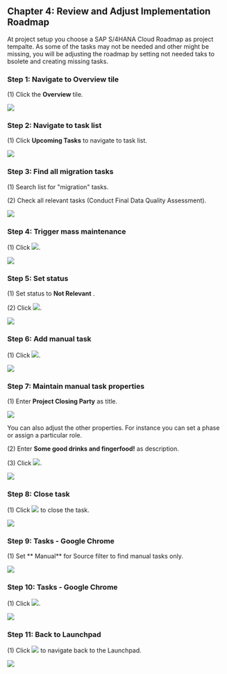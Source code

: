 ﻿## Chapter 4: Review and Adjust Implementation Roadmap

At project setup you choose a SAP S/4HANA Cloud Roadmap as project tempalte. As some of the tasks may not be needed and other might be missing, you will be adjusting the roadmap by setting not needed taks to bsolete and creating missing tasks.



### Step 1: Navigate to Overview tile



\(1\) Click the  **Overview**  tile.

![](Markdown_files/img_0.png)



### Step 2: Navigate to task list



\(1\) Click  **Upcoming Tasks**  to navigate to task list.

![](Markdown_files/img_000.png)



### Step 3: Find all migration tasks



\(1\) Search list for "migration" tasks.

\(2\) Check all relevant tasks \(Conduct Final Data Quality Assessment\).

![](Markdown_files/img_001.png)



### Step 4: Trigger mass maintenance



\(1\) Click  ![](Markdown_files/fieldicon.png).

![](Markdown_files/img_002.png)



### Step 5: Set status



\(1\) Set status to  **Not Relevant** .

\(2\) Click  ![](Markdown_files/fieldicon00.png).

![](Markdown_files/img_003.png)



### Step 6: Add manual task



\(1\) Click  ![](Markdown_files/fieldicon01.png).

![](Markdown_files/img_004.png)



### Step 7: Maintain manual task properties



\(1\) Enter  **Project Closing Party**  as title.

![](Markdown_files/info_word.png)

You can also adjust the other properties. For instance you can set a phase or assign a particular role.



 

\(2\) Enter  **Some good drinks and fingerfood\!**  as description.

\(3\) Click  ![](Markdown_files/fieldicon02.png).

![](Markdown_files/img_005.png)



### Step 8: Close task



\(1\) Click  ![](Markdown_files/fieldicon03.png) to close the task.

![](Markdown_files/img_006.png)



### Step 9: Tasks - Google Chrome



\(1\) Set ** Manual** for Source filter to find manual tasks only.

![](Markdown_files/img_007.png)



### Step 10: Tasks - Google Chrome



\(1\) Click  ![](Markdown_files/fieldicon_439.png).

![](Markdown_files/img_008.png)



### Step 11: Back to Launchpad



\(1\) Click  ![](Markdown_files/fieldicon_445.png) to navigate back to the Launchpad.

![](Markdown_files/img_009.png)




